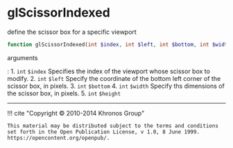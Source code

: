 # glScissorIndexed
define the scissor box for a specific viewport

```php
function glScissorIndexed(int $index, int $left, int $bottom, int $width, int $height) : void
```

arguments

:    1. `int` `$index` Specifies the index of the viewport whose scissor box to
    modify.
    2. `int` `$left` Specify the coordinate of the bottom left corner of the
    scissor box, in pixels.
    3. `int` `$bottom` 
    4. `int` `$width` Specify ths dimensions of the scissor box, in pixels.
    5. `int` `$height` 

---
     

!!! cite "Copyright © 2010-2014 Khronos Group"

    This material may be distributed subject to the terms and conditions set forth in the Open Publication License, v 1.0, 8 June 1999. https://opencontent.org/openpub/.